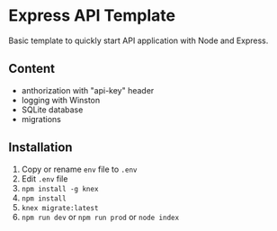 # Express API Template

Basic template to quickly start API application with Node and Express.

## Content

 * anthorization with "api-key" header
 * logging with Winston
 * SQLite database
 * migrations

## Installation

1. Copy or rename `env` file to `.env`
2. Edit `.env` file
3. `npm install -g knex`
4. `npm install`
5. `knex migrate:latest`
6. `npm run dev` or `npm run prod` or `node index`
